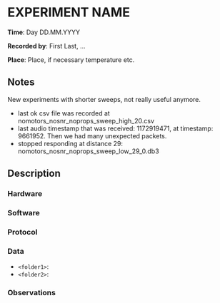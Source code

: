 <!-- create this document in each new experiments folder, calling it README.md -->
# EXPERIMENT NAME

__Time__: Day DD.MM.YYYY

__Recorded by__: First Last, ...

__Place__: Place, if necessary temperature etc. 

## Notes 

New experiments with shorter sweeps, not really useful anymore.
- last ok csv file was recorded at nomotors_nosnr_noprops_sweep_high_20.csv
- last audio timestamp that was received: 1172919471, at timestamp: 9661952. Then we had many unexpected packets.
- stopped responding at distance 29: nomotors_nosnr_noprops_sweep_low_29_0.db3

## Description

###  Hardware
<!--
Checklist: 
- Speaker type
- Microphone type
- Reference angle for DOA
- Distance speaker-mic etc. 
-->

### Software
<!--
Checklist: 
- Sampling rate
- Motor thrust value 
- Audio files used
- Scripts used
- Other parameters used
-->

### Protocol
<!--
Checklist: 
- Sound level calibration
- Order of scripts run
- Start/end times of recordings, synchronization
-->

### Data
<!--
Explain folder naming etc. 
-->

- `<folder1>`: 
- `<folder2>`: 

### Observations
<!--
Anything unusual that happened during the experiments, such as
- Background noise
- Connection problems, low data rates, etc. 
- Hardware (battery failures, broken parts, etc)
-->
